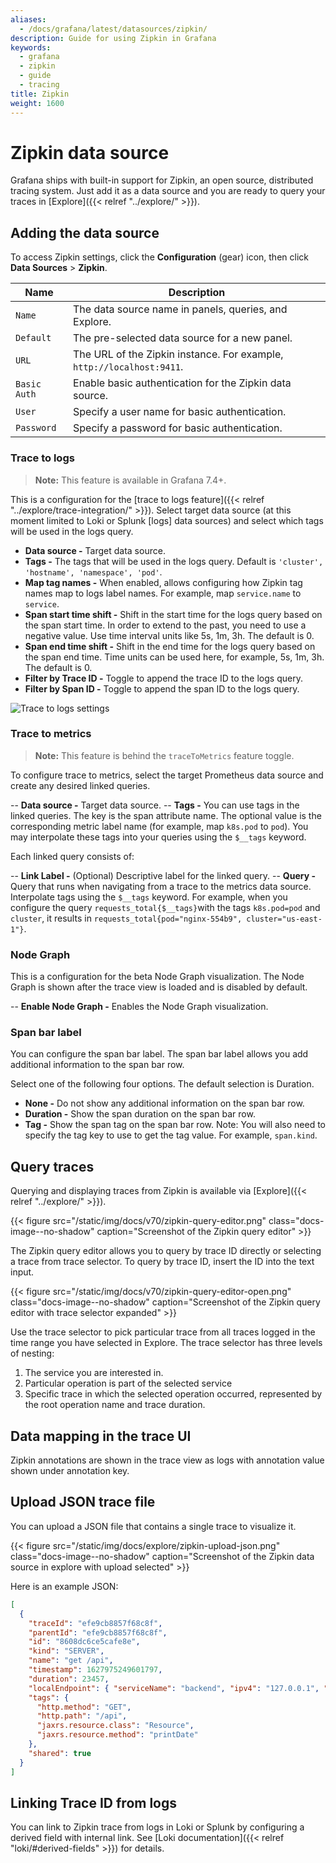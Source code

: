 ```yaml
---
aliases:
  - /docs/grafana/latest/datasources/zipkin/
description: Guide for using Zipkin in Grafana
keywords:
  - grafana
  - zipkin
  - guide
  - tracing
title: Zipkin
weight: 1600
---
```


# Zipkin data source

Grafana ships with built-in support for Zipkin, an open source, distributed tracing system.
Just add it as a data source and you are ready to query your traces in [Explore]({{< relref "../explore/" >}}).

## Adding the data source

To access Zipkin settings, click the **Configuration** (gear) icon, then click **Data Sources** > **Zipkin**.

| Name         | Description                                                           |
| ------------ | --------------------------------------------------------------------- |
| `Name`       | The data source name in panels, queries, and Explore.                 |
| `Default`    | The pre-selected data source for a new panel.                         |
| `URL`        | The URL of the Zipkin instance. For example, `http://localhost:9411`. |
| `Basic Auth` | Enable basic authentication for the Zipkin data source.               |
| `User`       | Specify a user name for basic authentication.                         |
| `Password`   | Specify a password for basic authentication.                          |

### Trace to logs

> **Note:** This feature is available in Grafana 7.4+.

This is a configuration for the [trace to logs feature]({{< relref "../explore/trace-integration/" >}}). Select target data source (at this moment limited to Loki or Splunk \[logs\] data sources) and select which tags will be used in the logs query.

- **Data source -** Target data source.
- **Tags -** The tags that will be used in the logs query. Default is `'cluster', 'hostname', 'namespace', 'pod'`.
- **Map tag names -** When enabled, allows configuring how Zipkin tag names map to logs label names. For example, map `service.name` to `service`.
- **Span start time shift -** Shift in the start time for the logs query based on the span start time. In order to extend to the past, you need to use a negative value. Use time interval units like 5s, 1m, 3h. The default is 0.
- **Span end time shift -** Shift in the end time for the logs query based on the span end time. Time units can be used here, for example, 5s, 1m, 3h. The default is 0.
- **Filter by Trace ID -** Toggle to append the trace ID to the logs query.
- **Filter by Span ID -** Toggle to append the span ID to the logs query.

![Trace to logs settings](/static/img/docs/explore/trace-to-logs-settings-8-2.png 'Screenshot of the trace to logs settings')

### Trace to metrics

> **Note:** This feature is behind the `traceToMetrics` feature toggle.

To configure trace to metrics, select the target Prometheus data source and create any desired linked queries.

-- **Data source -** Target data source.
-- **Tags -** You can use tags in the linked queries. The key is the span attribute name. The optional value is the corresponding metric label name (for example, map `k8s.pod` to `pod`). You may interpolate these tags into your queries using the `$__tags` keyword.

Each linked query consists of:

-- **Link Label -** (Optional) Descriptive label for the linked query.
-- **Query -** Query that runs when navigating from a trace to the metrics data source. Interpolate tags using the `$__tags` keyword. For example, when you configure the query `requests_total{$__tags}`with the tags `k8s.pod=pod` and `cluster`, it results in `requests_total{pod="nginx-554b9", cluster="us-east-1"}`.

### Node Graph

This is a configuration for the beta Node Graph visualization. The Node Graph is shown after the trace view is loaded and is disabled by default.

-- **Enable Node Graph -** Enables the Node Graph visualization.

### Span bar label

You can configure the span bar label. The span bar label allows you add additional information to the span bar row.

Select one of the following four options. The default selection is Duration.

- **None -** Do not show any additional information on the span bar row.
- **Duration -** Show the span duration on the span bar row.
- **Tag -** Show the span tag on the span bar row. Note: You will also need to specify the tag key to use to get the tag value. For example, `span.kind`.

## Query traces

Querying and displaying traces from Zipkin is available via [Explore]({{< relref "../explore/" >}}).

{{< figure src="/static/img/docs/v70/zipkin-query-editor.png" class="docs-image--no-shadow" caption="Screenshot of the Zipkin query editor" >}}

The Zipkin query editor allows you to query by trace ID directly or selecting a trace from trace selector. To query by trace ID, insert the ID into the text input.

{{< figure src="/static/img/docs/v70/zipkin-query-editor-open.png" class="docs-image--no-shadow" caption="Screenshot of the Zipkin query editor with trace selector expanded" >}}

Use the trace selector to pick particular trace from all traces logged in the time range you have selected in Explore. The trace selector has three levels of nesting:

1. The service you are interested in.
1. Particular operation is part of the selected service
1. Specific trace in which the selected operation occurred, represented by the root operation name and trace duration.

## Data mapping in the trace UI

Zipkin annotations are shown in the trace view as logs with annotation value shown under annotation key.

## Upload JSON trace file

You can upload a JSON file that contains a single trace to visualize it.

{{< figure src="/static/img/docs/explore/zipkin-upload-json.png" class="docs-image--no-shadow" caption="Screenshot of the Zipkin data source in explore with upload selected" >}}

Here is an example JSON:

```json
[
  {
    "traceId": "efe9cb8857f68c8f",
    "parentId": "efe9cb8857f68c8f",
    "id": "8608dc6ce5cafe8e",
    "kind": "SERVER",
    "name": "get /api",
    "timestamp": 1627975249601797,
    "duration": 23457,
    "localEndpoint": { "serviceName": "backend", "ipv4": "127.0.0.1", "port": 9000 },
    "tags": {
      "http.method": "GET",
      "http.path": "/api",
      "jaxrs.resource.class": "Resource",
      "jaxrs.resource.method": "printDate"
    },
    "shared": true
  }
]
```

## Linking Trace ID from logs

You can link to Zipkin trace from logs in Loki or Splunk by configuring a derived field with internal link. See [Loki documentation]({{< relref "loki/#derived-fields" >}}) for details.
